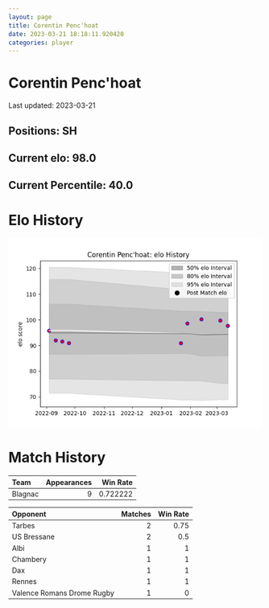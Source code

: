 ```yaml
---  
layout: page  
title: Corentin Penc'hoat  
date: 2023-03-21 18:18:11.920420  
categories: player  
---
```

# Corentin Penc'hoat


Last updated: 2023-03-21
## Positions: SH

## Current elo: 98.0

## Current Percentile: 40.0

# Elo History


![elo history](history_CorentinPenc'hoat.png)
# Match History


| Team    |   Appearances |   Win Rate |
|:--------|--------------:|-----------:|
| Blagnac |             9 |   0.722222 |

| Opponent                   |   Matches |   Win Rate |
|:---------------------------|----------:|-----------:|
| Tarbes                     |         2 |       0.75 |
| US Bressane                |         2 |       0.5  |
| Albi                       |         1 |       1    |
| Chambery                   |         1 |       1    |
| Dax                        |         1 |       1    |
| Rennes                     |         1 |       1    |
| Valence Romans Drome Rugby |         1 |       0    |